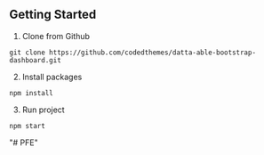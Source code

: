 

## Getting Started

1. Clone from Github

```
git clone https://github.com/codedthemes/datta-able-bootstrap-dashboard.git
```

2. Install packages

```
npm install
```

3. Run project

```
npm start
```


"# PFE" 

